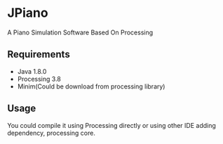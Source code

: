 # JPiano

A Piano Simulation Software Based On Processing

## Requirements

- Java 1.8.0
- Processing 3.8
- Minim(Could be download from processing library)

## Usage

You could compile it using Processing directly or using other IDE adding dependency, processing core.

